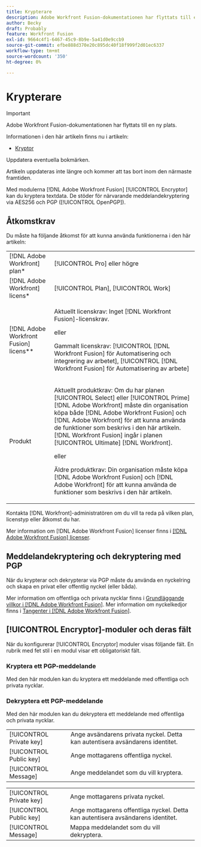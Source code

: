 ```yaml
---
title: Krypterare
description: Adobe Workfront Fusion-dokumentationen har flyttats till en ny plats. Den här artikeln har tagits bort, men innehåller en länk till den nya artikeln som innehåller den här funktionen.
author: Becky
draft: Probably
feature: Workfront Fusion
exl-id: 9664c4f1-6467-45c9-8b9e-5a41d0e9ccb9
source-git-commit: efbe888d370e20c895dc40f18f999f2d01ec6337
workflow-type: tm+mt
source-wordcount: '350'
ht-degree: 0%

---
```


# Krypterare

>[!IMPORTANT]
>
>Adobe Workfront Fusion-dokumentationen har flyttats till en ny plats.
>
>Informationen i den här artikeln finns nu i artikeln:
>
>* [Kryptor](https://experienceleague.adobe.com/docs/workfront-fusion/using/references/apps-and-their-modules/tools-and-transformers/encryptor-modules.html)
>
>Uppdatera eventuella bokmärken.
>
>Artikeln uppdateras inte längre och kommer att tas bort inom den närmaste framtiden.

Med modulerna [!DNL Adobe Workfront Fusion] [!UICONTROL Encryptor] kan du kryptera textdata. De stöder för närvarande meddelandekryptering via AES256 och PGP ([!UICONTROL OpenPGP]).

## Åtkomstkrav

Du måste ha följande åtkomst för att kunna använda funktionerna i den här artikeln:

<table style="table-layout:auto"> 
 <col> 
 <col> 
 <tbody> 
  <tr> 
   <td role="rowheader">[!DNL Adobe Workfront] plan*</td>
  <td> <p>[!UICONTROL Pro] eller högre</p> </td>
  </tr> 
  <tr data-mc-conditions=""> 
   <td role="rowheader">[!DNL Adobe Workfront] licens*</td>
   <td> <p>[!UICONTROL Plan], [!UICONTROL Work]</p> </td> 
  </tr> 
  <tr> 
   <td role="rowheader">[!DNL Adobe Workfront Fusion] licens**</td> 
   <td>
   <p>Aktuellt licenskrav: Inget [!DNL Workfront Fusion]-licenskrav.</p>
   <p>eller</p>
   <p>Gammalt licenskrav: [!UICONTROL [!DNL Workfront Fusion] för Automatisering och integrering av arbetet], [!UICONTROL [!DNL Workfront Fusion] för Automatisering av arbete]</p>
   </td> 
  </tr> 
  <tr> 
   <td role="rowheader">Produkt</td> 
   <td>
   <p>Aktuellt produktkrav: Om du har planen [!UICONTROL Select] eller [!UICONTROL Prime] [!DNL Adobe Workfront] måste din organisation köpa både [!DNL Adobe Workfront Fusion] och [!DNL Adobe Workfront] för att kunna använda de funktioner som beskrivs i den här artikeln. [!DNL Workfront Fusion] ingår i planen [!UICONTROL Ultimate] [!DNL Workfront].</p>
   <p>eller</p>
   <p>Äldre produktkrav: Din organisation måste köpa [!DNL Adobe Workfront Fusion] och [!DNL Adobe Workfront] för att kunna använda de funktioner som beskrivs i den här artikeln.</p>
   </td> 
  </tr> 
 </tbody> 
</table>

Kontakta [!DNL Workfront]-administratören om du vill ta reda på vilken plan, licenstyp eller åtkomst du har.

Mer information om [!DNL Adobe Workfront Fusion] licenser finns i [[!DNL Adobe Workfront Fusion] licenser](../../workfront-fusion/get-started/license-automation-vs-integration.md).

## Meddelandekryptering och dekryptering med PGP

När du krypterar och dekrypterar via PGP måste du använda en nyckelring och skapa en privat eller offentlig nyckel (eller båda).

Mer information om offentliga och privata nycklar finns i [Grundläggande villkor i [!DNL Adobe Workfront Fusion]](../../workfront-fusion/get-started/basic-terms.md). Mer information om nyckelkedjor finns i [Tangenter i [!DNL Adobe Workfront Fusion]](../../workfront-fusion/connections/keys.md).

## [!UICONTROL Encryptor]-moduler och deras fält

När du konfigurerar [!UICONTROL Encryptor] moduler visas följande fält. En rubrik med fet stil i en modul visar ett obligatoriskt fält.

### Kryptera ett PGP-meddelande

Med den här modulen kan du kryptera ett meddelande med offentliga och privata nycklar.

<table style="table-layout:auto">
    <tr>
        <td>[!UICONTROL Private key]</td>
        <td>Ange avsändarens privata nyckel. Detta kan autentisera avsändarens identitet.</td>
    </tr>
    <tr>
        <td>[!UICONTROL Public key]</td>
        <td>Ange mottagarens offentliga nyckel.</td>
    </tr>
    <tr>
        <td>[!UICONTROL Message]</td>
        <td>Ange meddelandet som du vill kryptera.</td>
    </tr>

### Dekryptera ett PGP-meddelande

Med den här modulen kan du dekryptera ett meddelande med offentliga och privata nycklar.

<table style="table-layout:auto">
    <tr>
        <td>[!UICONTROL Private key]</td>
        <td>Ange mottagarens privata nyckel.</td>
    </tr>
    <tr>
        <td>[!UICONTROL Public key]</td>
        <td>Ange mottagarens offentliga nyckel. Detta kan autentisera avsändarens identitet.</td>
    </tr>
    <tr>
        <td>[!UICONTROL Message]</td>
        <td>Mappa meddelandet som du vill dekryptera.</td>
    </tr>
</table>
